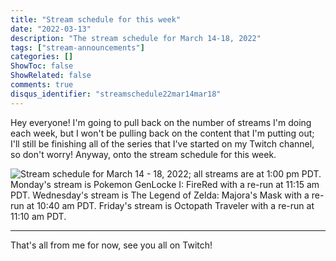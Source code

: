 ```yaml
---
title: "Stream schedule for this week"
date: "2022-03-13"
description: "The stream schedule for March 14-18, 2022"
tags: ["stream-announcements"]
categories: []
ShowToc: false
ShowRelated: false
comments: true
disqus_identifier: "streamschedule22mar14mar18"
---
```


Hey everyone! I'm going to pull back on the number of streams I'm doing each week, but I won't be pulling back on the content that I'm putting out; I'll still be finishing all of the series that I've started on my Twitch channel, so don't worry! Anyway, onto the stream schedule for this week.

![Stream schedule for March 14 - 18, 2022; all streams are at 1:00 pm PDT. Monday's stream is Pokemon GenLocke I: FireRed with a re-run at 11:15 am PDT. Wednesday's stream is The Legend of Zelda: Majora's Mask with a re-run at 10:40 am PDT. Friday's stream is Octopath Traveler with a re-run at 11:10 am PDT.](https://imgur.com/XSPyQk2.png)

---

That's all from me for now, see you all on Twitch!